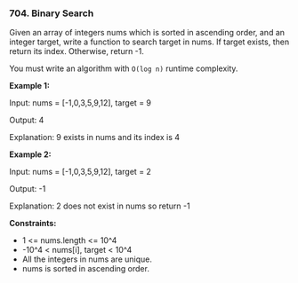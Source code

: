 ### 704. Binary Search

Given an array of integers nums which is sorted in ascending order, and an integer target, write a function to search target in nums. If target exists, then return its index. Otherwise, return -1.

You must write an algorithm with `O(log n)` runtime complexity.

**Example 1:**

Input: nums = [-1,0,3,5,9,12], target = 9

Output: 4

Explanation: 9 exists in nums and its index is 4

**Example 2:**

Input: nums = [-1,0,3,5,9,12], target = 2

Output: -1

Explanation: 2 does not exist in nums so return -1

**Constraints:**
- 1 <= nums.length <= 10^4
- -10^4 < nums[i], target < 10^4
- All the integers in nums are unique.
- nums is sorted in ascending order.

